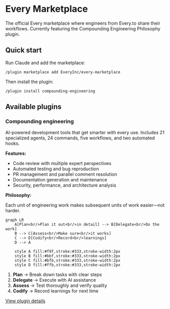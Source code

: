 # Every Marketplace

The official Every marketplace where engineers from Every.to share their workflows. Currently featuring the Compounding Engineering Philosophy plugin.

## Quick start

Run Claude and add the marketplace:

```
/plugin marketplace add EveryInc/every-marketplace
```

Then install the plugin:

```
/plugin install compounding-engineering
```

## Available plugins

### Compounding engineering

AI-powered development tools that get smarter with every use. Includes 21 specialized agents, 24 commands, five workflows, and two automated hooks.

**Features:**
- Code review with multiple expert perspectives
- Automated testing and bug reproduction
- PR management and parallel comment resolution
- Documentation generation and maintenance
- Security, performance, and architecture analysis

**Philosophy:**

Each unit of engineering work makes subsequent units of work easier—not harder.

```mermaid
graph LR
    A[Plan<br/>Plan it out<br/>in detail] --> B[Delegate<br/>Do the work]
    B --> C[Assess<br/>Make sure<br/>it works]
    C --> D[Codify<br/>Record<br/>learnings]
    D --> A

    style A fill:#f9f,stroke:#333,stroke-width:2px
    style B fill:#bbf,stroke:#333,stroke-width:2px
    style C fill:#bfb,stroke:#333,stroke-width:2px
    style D fill:#ffb,stroke:#333,stroke-width:2px
```

1. **Plan** → Break down tasks with clear steps
2. **Delegate** → Execute with AI assistance
3. **Assess** → Test thoroughly and verify quality
4. **Codify** → Record learnings for next time

[View plugin details](./plugins/compounding-engineering/README.md)
